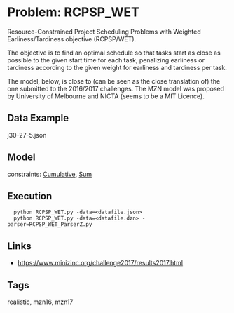 # Problem: RCPSP_WET

Resource-Constrained Project Scheduling Problems with Weighted Earliness/Tardiness objective (RCPSP/WET).

The objective is to find an optimal schedule so that tasks start as close as possible to
the given start time for each task, penalizing earliness or tardiness according to
the given weight for earliness and tardiness per task.

The model, below, is close to (can be seen as the close translation of) the one submitted to the 2016/2017 challenges.
The MZN model was proposed by University of Melbourne and NICTA (seems to be a MIT Licence).

## Data Example
  j30-27-5.json

## Model
  constraints: [Cumulative](https://pycsp.org/documentation/constraints/Cumulative), [Sum](https://pycsp.org/documentation/constraints/Sum)

## Execution
```
  python RCPSP_WET.py -data=<datafile.json>
  python RCPSP_WET.py -data=<datafile.dzn> -parser=RCPSP_WET_ParserZ.py
```

## Links
  - https://www.minizinc.org/challenge2017/results2017.html

## Tags
  realistic, mzn16, mzn17
